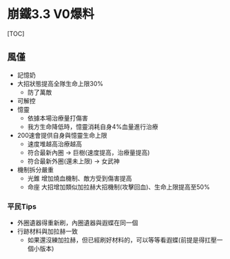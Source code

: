 # 崩鐵3.3 V0爆料
[TOC]
## 風僅
- 記憶奶
- 大招狀態提高全隊生命上限30%
	- 防了萬敵
- 可解控
- 憶靈
	- 依據本場治療量打傷害
	- 我方生命降低時，憶靈消耗自身4%血量進行治療
- 200速會提供自身與憶靈生命上限
	- 速度堆越高治療越高
	- 符合最新內圈 -> 巨樹(速度提高，治療量提高)
	- 符合最新外圈(還未上限) -> 女武神
- 機制拆分嚴重
	- 光錐 增加燒血機制、敵方受到傷害提高
	- 命座 大招增加類似加拉赫大招機制(攻擊回血)、生命上限提高至50%
### 平民Tips
- 外圈遺器得重新刷，內圈遺器與遐蝶在同一個
- 行跡材料與加拉赫一致
	- 如果還沒練加拉赫，但已經刷好材料的，可以等等看遐蝶(前提是得扛壓一個小版本)
<!--stackedit_data:
eyJoaXN0b3J5IjpbMzU1ODI5MjcwXX0=
-->